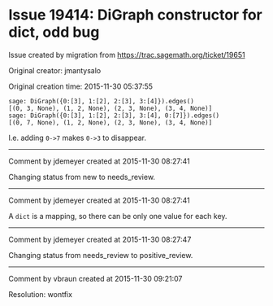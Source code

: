 # Issue 19414: DiGraph constructor for dict, odd bug

Issue created by migration from https://trac.sagemath.org/ticket/19651

Original creator: jmantysalo

Original creation time: 2015-11-30 05:37:55


```
sage: DiGraph({0:[3], 1:[2], 2:[3], 3:[4]}).edges()
[(0, 3, None), (1, 2, None), (2, 3, None), (3, 4, None)]
sage: DiGraph({0:[3], 1:[2], 2:[3], 3:[4], 0:[7]}).edges()
[(0, 7, None), (1, 2, None), (2, 3, None), (3, 4, None)]
```


I.e. adding `0->7` makes `0->3` to disappear.



---

Comment by jdemeyer created at 2015-11-30 08:27:41

Changing status from new to needs_review.


---

Comment by jdemeyer created at 2015-11-30 08:27:41

A `dict` is a mapping, so there can be only one value for each key.


---

Comment by jdemeyer created at 2015-11-30 08:27:47

Changing status from needs_review to positive_review.


---

Comment by vbraun created at 2015-11-30 09:21:07

Resolution: wontfix
